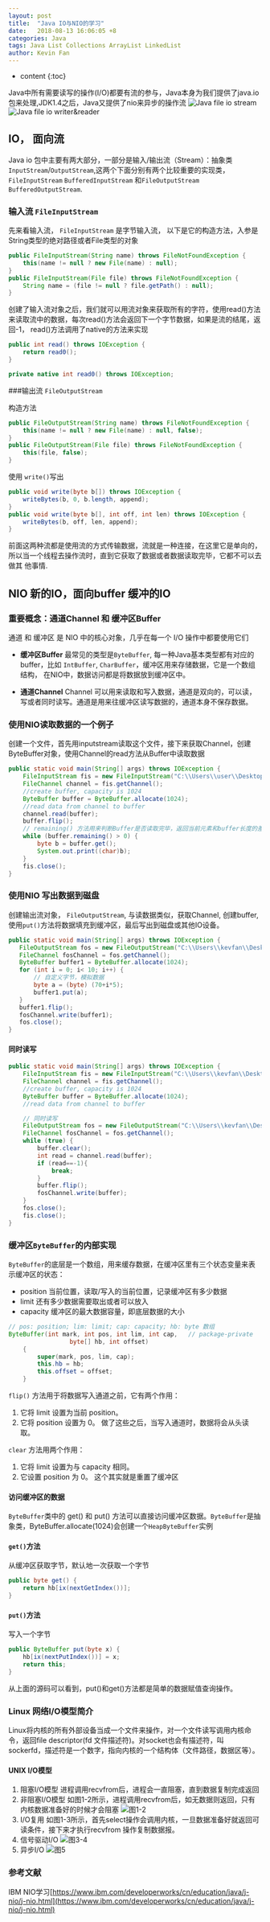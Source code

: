 ```yaml
---
layout: post
title:  "Java IO与NIO的学习"
date:   2018-08-13 16:06:05 +8
categories: Java
tags: Java List Collections ArrayList LinkedList
author: Kevin Fan
---
```


* content
{:toc}

Java中所有需要读写的操作(I/O)都要有流的参与，Java本身为我们提供了java.io包来处理,JDK1.4之后，Java又提供了nio来异步的操作流
![Java file io stream](/images/screeshot/java%20io/file_io%20stream.jpg)
![Java file io writer&reader](/images/screeshot/java%20io/java%20io%20writer%20reader.gif)
<!-- more -->

## IO， 面向流
Java io 包中主要有两大部分，一部分是输入/输出流（Stream）：抽象类`InputStream`/`OutputStream`,这两个下面分别有两个比较重要的实现类，`FileInputStream` `BufferedInputStream`
和`FileOutputStream` `BufferedOutputStream`.

### 输入流 `FileInputStream`

先来看输入流， `FileInputStream` 是字节输入流， 以下是它的构造方法，入参是String类型的绝对路径或者File类型的对象
```java
public FileInputStream(String name) throws FileNotFoundException {
    this(name != null ? new File(name) : null);
}
public FileInputStream(File file) throws FileNotFoundException {
    String name = (file != null ? file.getPath() : null);
}
```
创建了输入流对象之后，我们就可以用流对象来获取所有的字符，使用read()方法来读取流中的数据，每次read()方法会返回下一个字节数据，如果是流的结尾，返回-1，
read()方法调用了native的方法来实现
```java
public int read() throws IOException {
    return read0();
}

private native int read0() throws IOException;
```

###输出流 `FileOutputStream`

构造方法
```java
public FileOutputStream(String name) throws FileNotFoundException {
    this(name != null ? new File(name) : null, false);
}
public FileOutputStream(File file) throws FileNotFoundException {
    this(file, false);
}
```
使用 `write()`写出
```java
public void write(byte b[]) throws IOException {
    writeBytes(b, 0, b.length, append);
}
public void write(byte b[], int off, int len) throws IOException {
    writeBytes(b, off, len, append);
}
```
前面这两种流都是使用流的方式传输数据，流就是一种连接，在这里它是单向的，所以当一个线程去操作流时，直到它获取了数据或者数据读取完毕，它都不可以去做其
他事情.

## NIO 新的IO，面向buffer 缓冲的IO

### 重要概念：通道Channel 和 缓冲区Buffer

通道 和 缓冲区 是 NIO 中的核心对象，几乎在每一个 I/O 操作中都要使用它们

* **缓冲区Buffer**
     最常见的类型是`ByteBuffer`, 每一种Java基本类型都有对应的buffer，比如 `IntBuffer`, `CharBuffer`，缓冲区用来存储数据，它是一个数组
     结构， 在NIO中，数据访问都是将数据放到缓冲区中。
     
* **通道Channel**
    Channel 可以用来读取和写入数据，通道是双向的，可以读，写或者同时读写。通道是用来往缓冲区读写数据的，通道本身不保存数据。
    
### 使用NIO读取数据的一个例子

创建一个文件，首先用inputstream读取这个文件，接下来获取Channel，创建ByteBuffer对象，使用Channel的read方法从Buffer中读取数据
```java
public static void main(String[] args) throws IOException {
    FileInputStream fis = new FileInputStream("C:\\Users\\user\\Desktop\\New Text Document.html");
    FileChannel channel = fis.getChannel();
    //create buffer, capacity is 1024
    ByteBuffer buffer = ByteBuffer.allocate(1024);
    //read data from channel to buffer
    channel.read(buffer);
    buffer.flip();
    // remaining() 方法用来判断Buffer是否读取完毕，返回当前元素和buffer长度的差值。
    while (buffer.remaining() > 0) {
        byte b = buffer.get();
        System.out.print((char)b);
    }
    fis.close();
}
```
 ### 使用NIO 写出数据到磁盘
 
 创建输出流对象， `FileOutputStream`, 与读数据类似，获取Channel, 创建buffer, 使用`put()`方法将数据填充到缓冲区，最后写出到磁盘或其他IO设备。
 ```java
public static void main(String[] args) throws IOException {
    FileOutputStream fos = new FileOutputStream("C:\\Users\\kevfan\\Desktop\\output.txt");
    FileChannel fosChannel = fos.getChannel();
    ByteBuffer buffer1 = ByteBuffer.allocate(1024);
    for (int i = 0; i< 10; i++) {
        // 自定义字节，模拟数据
        byte a = (byte) (70+i*5);
        buffer1.put(a);
    }
    buffer1.flip();
    fosChannel.write(buffer1);
    fos.close();
}
```

#### 同时读写

```java
public static void main(String[] args) throws IOException {
    FileInputStream fis = new FileInputStream("C:\\Users\\kevfan\\Desktop\\New Text Document.html");
    FileChannel channel = fis.getChannel();
    //create buffer, capacity is 1024
    ByteBuffer buffer = ByteBuffer.allocate(1024);
    //read data from channel to buffer

    // 同时读写
    FileOutputStream fos = new FileOutputStream("C:\\Users\\kevfan\\Desktop\\output.txt");
    FileChannel fosChannel = fos.getChannel();
    while (true) {
        buffer.clear();
        int read = channel.read(buffer);
        if (read==-1){
            break;
        }
        buffer.flip();
        fosChannel.write(buffer);
    }
    fos.close();
    fis.close();
}
```

### 缓冲区`ByteBuffer`的内部实现

`ByteBuffer`的底层是一个数组，用来缓存数据，在缓冲区里有三个状态变量来表示缓冲区的状态：
* position 当前位置，读取/写入的当前位置，记录缓冲区有多少数据
* limit    还有多少数据需要取出或者可以放入
* capacity 缓冲区的最大数据容量，即底层数据的大小

```java
// pos: position; lim: limit; cap: capacity; hb: byte 数组
ByteBuffer(int mark, int pos, int lim, int cap,   // package-private
                 byte[] hb, int offset)
    {
        super(mark, pos, lim, cap);
        this.hb = hb;
        this.offset = offset;
    }
```

`flip()` 方法用于将数据写入通道之前，它有两个作用：
1. 它将 limit 设置为当前 position。
2. 它将 position 设置为 0。
做了这些之后，当写入通道时，数据将会从头读取。

`clear` 方法用两个作用：
1. 它将 limit 设置为与 capacity 相同。
2. 它设置 position 为 0。
这个其实就是重置了缓冲区

#### 访问缓冲区的数据

`ByteBuffer`类中的 get() 和 put() 方法可以直接访问缓冲区数据。`ByteBuffer`是抽象类，ByteBuffer.allocate(1024)会创建一个`HeapByteBuffer`实例

#### `get()`方法

从缓冲区获取字节，默认地一次获取一个字节
```java
public byte get() {
    return hb[ix(nextGetIndex())];
}
```

#### `put()`方法

写入一个字节
```java
public ByteBuffer put(byte x) {
    hb[ix(nextPutIndex())] = x;
    return this;
}
```
从上面的源码可以看到，put()和get()方法都是简单的数据赋值查询操作。

### Linux 网络I/O模型简介
Linux将内核的所有外部设备当成一个文件来操作，对一个文件读写调用内核命令，返回file descriptor(fd 文件描述符)。对socket也会有描述符，叫
sockerfd，描述符是一个数字，指向内核的一个结构体（文件路径，数据区等）。

#### UNIX I/O模型

1. 阻塞I/O模型
  进程调用recvfrom后，进程会一直阻塞，直到数据复制完成返回
2. 非阻塞I/O模型
  如图1-2所示，进程调用recvfrom后，如无数据则返回，只有内核数据准备好的时候才会阻塞
  ![图1-2](../images/screeshot/java%20io/unix%20io%201-2.jpg)
3. I/O复用
  如图1-3所示，首先select操作会调用内核，一旦数据准备好就返回可读条件，接下来才执行recvfrom
  操作复制数据报。
4. 信号驱动I/O
  ![图3-4](../images/screeshot/java%20io/unix%20io%201-3%201-4.jpg)
5. 异步I/O
  ![图5](../images/screeshot/java%20io/unix%20io%201-5.jpg)

### 参考文献

IBM NIO学习[https://www.ibm.com/developerworks/cn/education/java/j-nio/j-nio.html](https://www.ibm.com/developerworks/cn/education/java/j-nio/j-nio.html)

